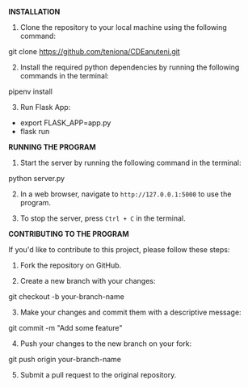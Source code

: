 **INSTALLATION**

1. Clone the repository to your local machine using the following command:


git clone https://github.com/teniona/CDEanuteni.git


2. Install the required python dependencies by running the following commands in the terminal:


pipenv install


3. Run Flask App:


* export FLASK_APP=app.py
* flask run

**RUNNING THE PROGRAM**

1. Start the server by running the following command in the terminal:


python server.py


2. In a web browser, navigate to `http://127.0.0.1:5000` to use the program.

3. To stop the server, press `Ctrl + C` in the terminal.

**CONTRIBUTING TO THE PROGRAM**

If you'd like to contribute to this project, please follow these steps:

1. Fork the repository on GitHub.

2. Create a new branch with your changes:


git checkout -b your-branch-name


3. Make your changes and commit them with a descriptive message:


git commit -m "Add some feature"


4. Push your changes to the new branch on your fork:


git push origin your-branch-name


5. Submit a pull request to the original repository.
